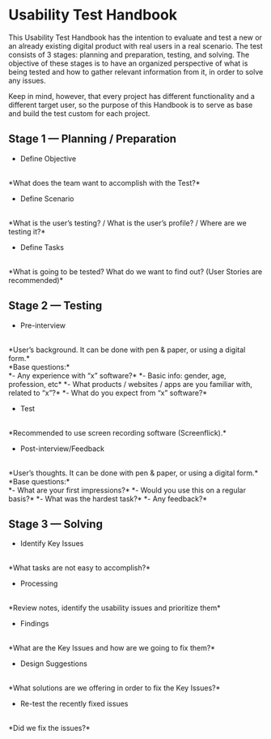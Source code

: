 # Usability Test Handbook

This Usability Test Handbook has the intention to evaluate and test a new or an already existing digital product with real users in a real scenario. The test consists of 3 stages: planning and preparation, testing, and solving. The objective of these stages is to have an organized perspective of what is being tested and how to gather relevant information from it, in order to solve any issues.

Keep in mind, however, that every project has different functionality and a different target user, so the purpose of this Handbook is to serve as base and build the test custom for each project.


## Stage 1 — Planning / Preparation

* Define Objective
<br>
*What does the team want to accomplish with the Test?*

* Define Scenario
<br>
*What is the user’s testing? / What is the user’s profile? / Where are we testing it?*

* Define Tasks
<br>
*What is going to be tested? What do we want to find out? (User Stories are recommended)*


## Stage 2 — Testing

* Pre-interview
<br>
*User’s background. It can be done with pen & paper, or using a digital form.*
<br>
*Base questions:*
<br>
*- Any experience with “x” software?*
*- Basic info: gender, age, profession, etc*
*- What products / websites / apps are you familiar with, related to “x”?*
*- What do you expect from “x” software?*

* Test
<br>
*Recommended to use screen recording software (Screenflick).*

* Post-interview/Feedback
<br>
*User’s thoughts. It can be done with pen & paper, or using a digital form.*
<br>
*Base questions:*
<br>
*- What are your first impressions?*
*- Would you use this on a regular basis?*
*- What was the hardest task?*
*- Any feedback?*


## Stage 3 — Solving

* Identify Key Issues
<br>
*What tasks are not easy to accomplish?*

* Processing
<br>
*Review notes, identify the usability issues and prioritize them*

* Findings
<br>
*What are the Key Issues and how are we going to fix them?*

* Design Suggestions
<br>
*What solutions are we offering in order to fix the Key Issues?*

* Re-test the recently fixed issues
<br>
*Did we fix the issues?*
